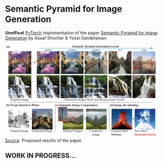 # Semantic Pyramid for Image Generation
**Unofficel** [PyTorch](https://pytorch.org/) implementation of the paper [Semantic Pyramid for Image Generation](https://arxiv.org/pdf/2003.06221.pdf) by Assaf Shocher & Yossi Gandelsman.

![Results](figures/paper_results_overview.png "Paper results")
[Source](https://arxiv.org/pdf/2003.06221.pdf). Proposed results of the paper.

## WORK IN PROGRESS...
